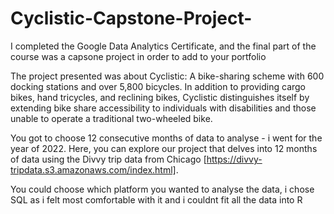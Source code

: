 # Cyclistic-Capstone-Project-
I completed the Google Data Analytics Certificate, and the final part of the course was a capsone project in order to add to your portfolio

The project presented was about Cyclistic: A bike-sharing scheme with 600 docking stations and over 5,800 bicycles. In addition to providing cargo bikes, hand tricycles, and reclining bikes, Cyclistic distinguishes itself by extending bike share accessibility to individuals with disabilities and those unable to operate a traditional two-wheeled bike.

You got to choose 12 consecutive months of data to analyse - i went for the year of 2022. Here, you can explore our project that delves into 12 months of data using the Divvy trip data from Chicago [https://divvy-tripdata.s3.amazonaws.com/index.html].

You could choose which platform you wanted to analyse the data, i chose SQL as i felt most comfortable with it and i couldnt fit all the data into R


